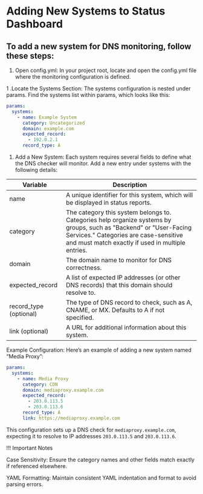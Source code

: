 # Adding New Systems to Status Dashboard
## To add a new system for DNS monitoring, follow these steps:

1. Open config.yml: In your project root, locate and open the config.yml file where the monitoring configuration is defined.

1 .Locate the Systems Section: The systems configuration is nested under params. Find the systems list within params, which looks like this:

```yaml
params:
  systems:
    - name: Example System
      category: Uncategorized
      domain: example.com
      expected_record:
        - 192.0.2.1
      record_type: A
```

1. Add a New System: Each system requires several fields to define what the DNS checker will monitor. Add a new entry under systems with the following details:

| Variable | Description |
|----------|-------------|
| name | A unique identifier for this system, which will be displayed in status reports. |
| category | The category this system belongs to. Categories help organize systems by groups, such as "Backend" or "User-Facing Services." Categories are case-sensitive and must match exactly if used in multiple entries. |
|domain | The domain name to monitor for DNS correctness. |
| expected_record | A list of expected IP addresses (or other DNS records) that this domain should resolve to. |
| record_type (optional) | The type of DNS record to check, such as A, CNAME, or MX. Defaults to A if not specified. |
| link (optional) | A URL for additional information about this system. |


Example Configuration: Here’s an example of adding a new system named “Media Proxy”:

```yaml
params:
  systems:
    - name: Media Proxy
      category: CDN
      domain: mediaproxy.example.com
      expected_record:
        - 203.0.113.5
        - 203.0.113.6
      record_type: A
      link: https://mediaproxy.example.com
```
This configuration sets up a DNS check for `mediaproxy.example.com`, expecting it to resolve to IP addresses `203.0.113.5` and `203.0.113.6`.

!!! Important Notes

Case Sensitivity: Ensure the category names and other fields match exactly if referenced elsewhere.

YAML Formatting: Maintain consistent YAML indentation and format to avoid parsing errors.
